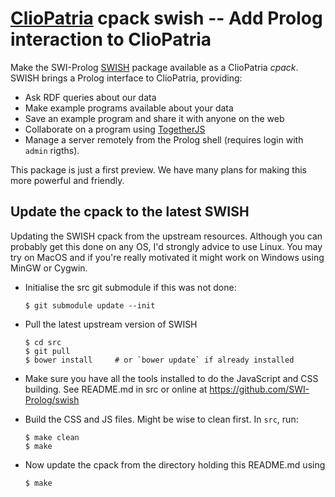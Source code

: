 # [ClioPatria](http://cliopatria.swi-prolog.org) cpack swish -- Add Prolog interaction to ClioPatria

Make the SWI-Prolog [SWISH](https://github.com/SWI-Prolog/swish.git)
package available as a ClioPatria _cpack_.  SWISH brings a Prolog
interface to ClioPatria, providing:

  - Ask RDF queries about our data
  - Make example programs available about your data
  - Save an example program and share it with anyone on the web
  - Collaborate on a program using [TogetherJS](https://togetherjs.com/)
  - Manage a server remotely from the Prolog shell (requires login with
    `admin` rigths).

This package is just a first preview. We have many plans for making this
more powerful and friendly.

## Update the cpack to the latest SWISH

Updating the SWISH cpack from the   upstream resources. Although you can
probably get this done on any OS, I'd  strongly advice to use Linux. You
may try on MacOS and if you're really motivated it might work on Windows
using MinGW or Cygwin.

  - Initialise the src git submodule if this was not done:

	```
	$ git submodule update --init
	```

  - Pull the latest upstream version of SWISH

	```
	$ cd src
	$ git pull
	$ bower install		# or `bower update` if already installed
	```

  - Make sure you have all the tools installed to do the JavaScript and
    CSS building.  See README.md in src or online at
    https://github.com/SWI-Prolog/swish

  - Build the CSS and JS files. Might be wise to clean first. In `src`,
    run:

	```
	$ make clean
	$ make
	```

  - Now update the cpack from the directory holding this README.md using

	```
	$ make
	```

